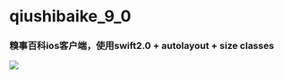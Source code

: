 # qiushibaike_9_0
### 糗事百科ios客户端，使用swift2.0 + autolayout + size classes


![](https://github.com/sidetlw/qiushibaike_9_0/blob/master/%E6%88%AA%E5%9B%BE/qsbk1.gif)
